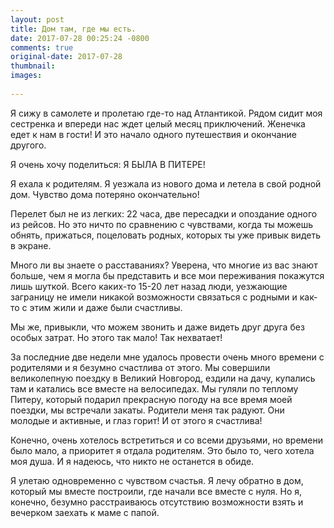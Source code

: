 ```yaml
---
layout: post
title: Дом там, где мы есть.
date: 2017-07-28 00:25:24 -0800
comments: true
original-date: 2017-07-28
thumbnail:  
images:
   
---
```


Я сижу в самолете и пролетаю где-то над Атлантикой. Рядом сидит моя сестренка и впереди нас ждет целый месяц приключений. Женечка едет к нам в гости! И это начало одного путешествия и окончание другого.

Я очень хочу поделиться: Я БЫЛА В ПИТЕРЕ! 

<!--separate-->

Я ехала к родителям. Я уезжала из нового дома и летела в свой родной дом. Чувство дома потеряно окончательно! 

Перелет был не из легких: 22 часа, две пересадки и опоздание одного из рейсов. Но это ничто по сравнению с чувствами, когда ты можешь обнять, прижаться, поцеловать родных, которых ты уже привык видеть в экране.

Много ли вы знаете о расставаниях? Уверена, что многие из вас знают больше, чем я могла бы представить и все мои переживания покажутся лишь шуткой. 
Всего каких-то 15-20 лет назад люди, уезжающие заграницу не имели никакой возможности связаться с родными и как-то с этим жили и даже были счастливы. 

Мы же, привыкли, что можем звонить и даже видеть друг друга без особых затрат. Но этого так мало! Так нехватает!

За последние две недели мне удалось провести очень много времени с родителями и я безумно счастлива от этого. Мы совершили великолепную поездку в Великий Новгород, ездили на дачу, купались там и катались все вместе на велосипедах. Мы гуляли по теплому Питеру, который подарил прекрасную погоду на все время моей поездки, мы встречали закаты.
Родители меня так радуют. Они молодые и активные, и глаз горит! И от этого я счастлива!

Конечно, очень хотелось встретиться и со всеми друзьями, но времени было мало, а приоритет я отдала родителям. Это было то, чего хотела моя душа. И я надеюсь, что никто не останется в обиде.

Я улетаю одновременно с чувством счастья. Я лечу обратно в дом, который мы вместе построили, где начали все вместе с нуля. Но я, конечно, безумно расстраиваюсь отсутствию возможности взять и вечерком заехать к маме с папой.


